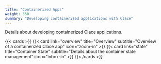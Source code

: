 ```yaml
---
title: "Containerized Apps"
weight: 350
summary: "Developing containerized applications with Clace"
---
```


Details about developing containerized Clace applications.

{{< cards >}}
{{< card link="overview" title="Overview" subtitle="Overview of a containerized Clace app" icon="zoom-in" >}}
{{< card link="state" title="Container State" subtitle="Details about the container state management" icon="inbox-in" >}}
{{< /cards >}}
